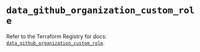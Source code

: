 # `data_github_organization_custom_role`

Refer to the Terraform Registry for docs: [`data_github_organization_custom_role`](https://registry.terraform.io/providers/integrations/github/6.2.0/docs/data-sources/organization_custom_role).
